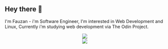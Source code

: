 ## Hey there 👋
I'm Fauzan - i'm Software Engineer, I'm interested in Web Development and Linux, Currently i'm studying web development via The Odin Project.

<p align="center">
  <a href="https://skillicons.dev">
    <img src="https://skillicons.dev/icons?i=mint,neovim,linux,docker,bash"/>
    <br>
    <img src="https://skillicons.dev/icons?i=html,css,rails,ruby,js,ts"/>
  </a>
</p>

